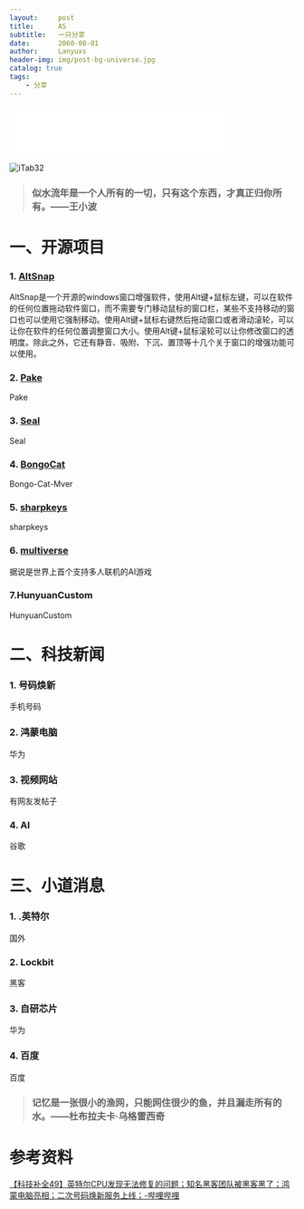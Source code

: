 ```yaml
---
layout:     post
title:      AS
subtitle:   一只分享
date:       2060-08-01
author:     Lanyuxs
header-img: img/post-bg-universe.jpg
catalog: true
tags:
    - 分享
---
```


<iframe frameborder="no" border="0" marginwidth="0" marginheight="0" width=380 height=86 src="//music.163.com/outchain/player?type=2&id=1856242930&auto=0&height=66"></iframe>

![iTab32](https://pic1.imgdb.cn/item/683138e158cb8da5c80afade.webp)

> ### 似水流年是一个人所有的一切，只有这个东西，才真正归你所有。——王小波

# 一、开源项目

### 1. [AltSnap](https://github.com/RamonUnch/AltSnap)

AltSnap是一个开源的windows窗口增强软件，使用Alt键+鼠标左键，可以在软件的任何位置拖动软件窗口，而不需要专门移动鼠标的窗口栏，某些不支持移动的窗口也可以使用它强制移动。使用Alt键+鼠标右键然后拖动窗口或者滑动滚轮，可以让你在软件的任何位置调整窗口大小。使用Alt键+鼠标滚轮可以让你修改窗口的透明度。除此之外，它还有静音、吸附、下沉、置顶等十几个关于窗口的增强功能可以使用。

### 2. [Pake](https://github.com/tw93/Pake)

Pake

### 3. [Seal](https://github.com/JunkFood02/Seal)

Seal


### 4. [BongoCat](https://github.com/ayangweb/BongoCat)

Bongo-Cat-Mver

### 5. [sharpkeys](https://github.com/randyrants/sharpkeys)

sharpkeys

### 6. [multiverse](https://github.com/EnigmaLabsAI/multiversev)

据说是世界上首个支持多人联机的AI游戏

### 7.HunyuanCustom

HunyuanCustom

# 二、科技新闻

### 1. 号码焕新

手机号码

### 2. 鸿蒙电脑

华为

### 3. 视频网站

有网友发帖子

### 4. AI

谷歌

# 三、小道消息

### 1. .英特尔

国外

### 2. Lockbit

黑客

### 3. 自研芯片

华为

### 4. 百度

百度

> ### 记忆是一张很小的渔网，只能网住很少的鱼，并且漏走所有的水。——杜布拉夫卡·乌格雷西奇

# 参考资料

[【科技补全49】英特尔CPU发现无法修复的问题；知名黑客团队被黑客黑了；鸿蒙电脑亮相；二次号码焕新服务上线；-哔哩哔哩](https://b23.tv/gJVYRQz)